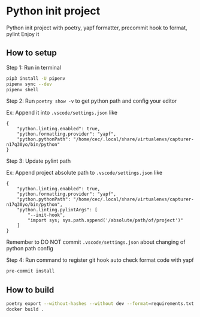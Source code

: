 # Python init project

Python init project with poetry, yapf formatter, precommit hook to format, pylint
Enjoy it

## How to setup

Step 1: Run in terminal

```bash
pip3 install -U pipenv
pipenv sync --dev
pipenv shell
```

Step 2: Run `poetry show -v` to get python path and config your editor

Ex: Append it into `.vscode/settings.json` like

```
{
    "python.linting.enabled": true,
    "python.formatting.provider": "yapf",
    "python.pythonPath": "/home/cec/.local/share/virtualenvs/capturer-n17q30yo/bin/python"
}
```

Step 3: Update pylint path

Ex: Append project absolute path to `.vscode/settings.json` like

```
{
    "python.linting.enabled": true,
    "python.formatting.provider": "yapf",
    "python.pythonPath": "/home/cec/.local/share/virtualenvs/capturer-n17q30yo/bin/python",
    "python.linting.pylintArgs": [
        "--init-hook",
        "import sys; sys.path.append('/absolute/path/of/project')"
    ]
}
```

Remember to DO NOT commit `.vscode/settings.json` about changing of python path config

Step 4: Run command to register git hook auto check format code with yapf

```bash
pre-commit install
```

## How to build

```bash
poetry export --without-hashes --without dev --format=requirements.txt > requirements.txt
docker build .
```
